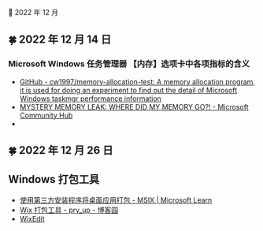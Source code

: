 🍉 2022 年 12 月


## 🍀 2022 年 12 月 14 日

  
### Microsoft Windows 任务管理器 【内存】选项卡中各项指标的含义  
  - [GitHub - cw1997/memory-allocation-test: A memory allocation program, it is used for doing an experiment to find out the detail of Microsoft Windows taskmgr performance information](https://github.com/cw1997/memory-allocation-test)  
  - [MYSTERY MEMORY LEAK: WHERE DID MY MEMORY GO?! - Microsoft Community Hub](https://techcommunity.microsoft.com/t5/ask-the-performance-team/mystery-memory-leak-where-did-my-memory-go/ba-p/1675369)  
  -  
  
  
  




## 🍀 2022 年 12 月 26 日

  
## Windows 打包工具  
  - [使用第三方安装程序将桌面应用打包 - MSIX | Microsoft Learn](https://learn.microsoft.com/zh-cn/windows/msix/desktop/desktop-to-uwp-third-party-installer )  
  - [Wix 打包工具 - pry_up - 博客园](https://www.cnblogs.com/ziyu-trip/p/14163012.html )  
  - [WixEdit](https://wixedit.github.io/ )  
  
  


